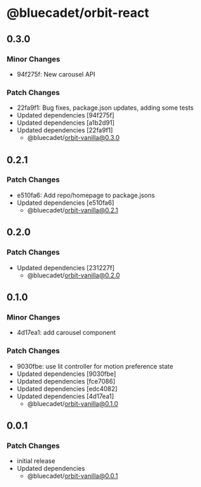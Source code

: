 # @bluecadet/orbit-react

## 0.3.0

### Minor Changes

- 94f275f: New carousel API

### Patch Changes

- 22fa9f1: Bug fixes, package.json updates, adding some tests
- Updated dependencies [94f275f]
- Updated dependencies [a1b2d91]
- Updated dependencies [22fa9f1]
  - @bluecadet/orbit-vanilla@0.3.0

## 0.2.1

### Patch Changes

- e510fa6: Add repo/homepage to package.jsons
- Updated dependencies [e510fa6]
  - @bluecadet/orbit-vanilla@0.2.1

## 0.2.0

### Patch Changes

- Updated dependencies [231227f]
  - @bluecadet/orbit-vanilla@0.2.0

## 0.1.0

### Minor Changes

- 4d17ea1: add carousel component

### Patch Changes

- 9030fbe: use lit controller for motion preference state
- Updated dependencies [9030fbe]
- Updated dependencies [fce7086]
- Updated dependencies [edc4082]
- Updated dependencies [4d17ea1]
  - @bluecadet/orbit-vanilla@0.1.0

## 0.0.1

### Patch Changes

- initial release
- Updated dependencies
  - @bluecadet/orbit-vanilla@0.0.1
